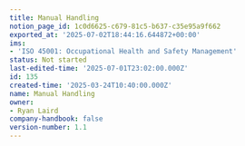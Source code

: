 ```yaml
---
title: Manual Handling
notion_page_id: 1c0d6625-c679-81c5-b637-c35e95a9f662
exported_at: '2025-07-02T18:44:16.644872+00:00'
ims:
- 'ISO 45001: Occupational Health and Safety Management'
status: Not started
last-edited-time: '2025-07-01T23:02:00.000Z'
id: 135
created-time: '2025-03-24T10:40:00.000Z'
name: Manual Handling
owner:
- Ryan Laird
company-handbook: false
version-number: 1.1
---
```


